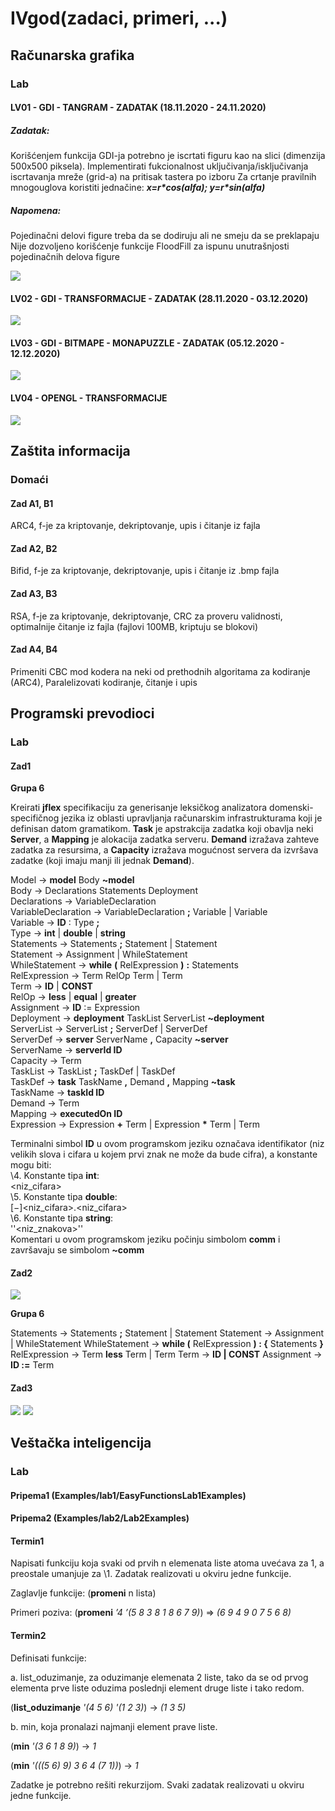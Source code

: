 # IVgod(zadaci, primeri, ...)

## Računarska grafika

### Lab

#### LV01 - GDI - TANGRAM - ZADATAK (18.11.2020 - 24.11.2020)

##### Zadatak:

Korišćenjem funkcija GDI-ja potrebno je iscrtati figuru kao na slici (dimenzija 500x500 piksela).
Implementirati fukcionalnost uključivanja/isključivanja iscrtavanja mreže (grid-a) na pritisak tastera po izboru
Za crtanje pravilnih mnogouglova koristiti jednačine: ***x=r\*cos(alfa); y=r\*sin(alfa)***

##### Napomena:

Pojedinačni delovi figure treba da se dodiruju ali ne smeju da se preklapaju
Nije dozvoljeno korišćenje funkcije FloodFill za ispunu unutrašnjosti pojedinačnih delova figure

<img src="RG/Lab/lab1.png">

#### LV02 - GDI - TRANSFORMACIJE - ZADATAK (28.11.2020 - 03.12.2020)

<img src="RG/Lab/lab2.png">

#### LV03 - GDI - BITMAPE - MONAPUZZLE - ZADATAK (05.12.2020 - 12.12.2020)

<img src="RG/Lab/lab3.png">

#### LV04 - OPENGL - TRANSFORMACIJE

<img src="RG/Lab/lab4.png">

## Zaštita informacija

### Domaći

#### Zad A1, B1

ARC4, f-je za kriptovanje, dekriptovanje, upis i čitanje iz fajla

#### Zad A2, B2

Bifid, f-je za kriptovanje, dekriptovanje, 
upis i čitanje iz .bmp fajla

#### Zad A3, B3

RSA, f-je za kriptovanje, dekriptovanje, 
CRC za proveru validnosti, 
optimalnije čitanje iz fajla (fajlovi 100MB, kriptuju se blokovi)

#### Zad A4, B4

Primeniti CBC mod kodera na neki od prethodnih algoritama za kodiranje (ARC4),
Paralelizovati kodiranje, čitanje i upis

## Programski prevodioci

### Lab

#### Zad1

**Grupa 6**

Kreirati **jflex** specifikaciju za generisanje leksičkog analizatora domenski-specifičnog jezika iz oblasti
upravljanja računarskim infrastrukturama koji je definisan datom gramatikom. **Task** je apstrakcija
zadatka koji obavlja neki **Server**, a **Mapping** je alokacija zadatka serveru. **Demand** izražava zahteve
zadatka za resursima, a **Capacity** izražava mogućnost servera da izvršava zadatke (koji imaju manji ili
jednak **Demand**). <br />

Model → **model** Body **~model** <br />
Body → Declarations Statements Deployment <br />
Declarations → VariableDeclaration <br />
VariableDeclaration → VariableDeclaration **;** Variable | Variable <br />
Variable → **ID** ∶ Type **;** <br />
Type → **int** | **double** | **string** <br />
Statements → Statements **;** Statement | Statement <br />
Statement → Assignment | WhileStatement <br />
WhileStatement → **while** **(** RelExpression **)** **:** Statements <br />
RelExpression → Term RelOp Term | Term <br />
Term → **ID** | **CONST** <br />
RelOp → **less** | **equal** | **greater** <br />
Assignment → **ID** ∶= Expression <br />
Deployment → **deployment** TaskList ServerList **~deployment** <br />
ServerList → ServerList **;** ServerDef | ServerDef <br />
ServerDef → **server** ServerName **,** Capacity **~server** <br />
ServerName → **serverId ID** <br />
Capacity → Term <br />
TaskList → TaskList **;** TaskDef | TaskDef <br />
TaskDef → **task** TaskName **,** Demand **,** Mapping **~task** <br />
TaskName → **taskId ID** <br />
Demand → Term <br />
Mapping → **executedOn ID** <br />
Expression → Expression **+** Term | Expression **\*** Term | Term <br />

Terminalni simbol **ID** u ovom programskom jeziku označava identifikator (niz velikih slova i cifara u
kojem prvi znak ne može da bude cifra), a konstante mogu biti: <br />
\4. Konstante tipa **int**: <br />
<niz_cifara> <br />
\5. Konstante tipa **double**: <br />
\[−]<niz_cifara>.<niz_cifara> <br />
\6. Konstante tipa **string**: <br />
''<niz_znakova>'' <br />
Komentari u ovom programskom jeziku počinju simbolom **comm** i završavaju se simbolom
**~comm**

#### Zad2

<img src="PP/Lab/Tekst zadataka/lab2.png">

**Grupa 6**


Statements → Statements **;** Statement | Statement
Statement → Assignment | WhileStatement
WhileStatement → **while (** RelExpression **) : {** Statements **}**
RelExpression → Term **less** Term | Term
Term → **ID | CONST**
Assignment → **ID :=** Term

#### Zad3

<img src="PP/Lab/Tekst zadataka/lab3.png">

<img src="PP/Lab/Tekst zadataka/lab3_grupa6.png">


## Veštačka inteligencija

### Lab

#### Pripema1 (Examples/lab1/EasyFunctionsLab1Examples)

#### Pripema2 (Examples/lab2/Lab2Examples)

#### Termin1

Napisati funkciju koja svaki od prvih n elemenata liste atoma uvećava za 1, a preostale umanjuje za \1. Zadatak realizovati u okviru jedne funkcije.

Zaglavlje funkcije: (**promeni** n lista)

Primeri poziva: (**promeni** *’4 ’(5 8 3 8 1 8 6 7 9)*) => *(6 9 4 9 0 7 5 6 8)*

#### Termin2

Definisati funkcije:

a. list_oduzimanje, za oduzimanje elemenata 2 liste, tako da se od prvog elementa prve liste oduzima poslednji element druge liste i tako redom.

(**list_oduzimanje** *'(4 5 6) '(1 2 3)*) -> *(1 3 5)*



b. min, koja pronalazi najmanji element prave liste.

(**min** *'(3 6 1 8 9)*) -> *1*

(**min** *'(((5 6) 9) 3 6 4 (7 1))*) -> *1*

Zadatke je potrebno rešiti rekurzijom. Svaki zadatak realizovati u okviru jedne funkcije.